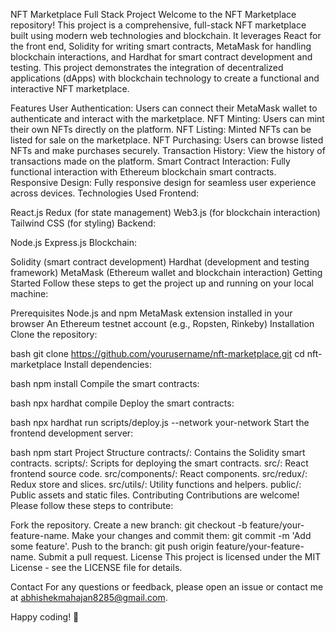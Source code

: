 NFT Marketplace Full Stack Project Welcome to the NFT Marketplace repository! This project is a comprehensive, full-stack NFT marketplace built using modern web technologies and blockchain. It leverages React for the front end, Solidity for writing smart contracts, MetaMask for handling blockchain interactions, and Hardhat for smart contract development and testing. This project demonstrates the integration of decentralized applications (dApps) with blockchain technology to create a functional and interactive NFT marketplace.

Features User Authentication: Users can connect their MetaMask wallet to authenticate and interact with the marketplace. NFT Minting: Users can mint their own NFTs directly on the platform. NFT Listing: Minted NFTs can be listed for sale on the marketplace. NFT Purchasing: Users can browse listed NFTs and make purchases securely. Transaction History: View the history of transactions made on the platform. Smart Contract Interaction: Fully functional interaction with Ethereum blockchain smart contracts. Responsive Design: Fully responsive design for seamless user experience across devices. Technologies Used Frontend:

React.js Redux (for state management) Web3.js (for blockchain interaction) Tailwind CSS (for styling) Backend:

Node.js Express.js Blockchain:

Solidity (smart contract development) Hardhat (development and testing framework) MetaMask (Ethereum wallet and blockchain interaction) Getting Started Follow these steps to get the project up and running on your local machine:

Prerequisites Node.js and npm MetaMask extension installed in your browser An Ethereum testnet account (e.g., Ropsten, Rinkeby) Installation Clone the repository:

bash git clone https://github.com/yourusername/nft-marketplace.git cd nft-marketplace Install dependencies:

bash npm install Compile the smart contracts:

bash npx hardhat compile Deploy the smart contracts:

bash npx hardhat run scripts/deploy.js --network your-network Start the frontend development server:

bash npm start Project Structure contracts/: Contains the Solidity smart contracts. scripts/: Scripts for deploying the smart contracts. src/: React frontend source code. src/components/: React components. src/redux/: Redux store and slices. src/utils/: Utility functions and helpers. public/: Public assets and static files. Contributing Contributions are welcome! Please follow these steps to contribute:

Fork the repository. Create a new branch: git checkout -b feature/your-feature-name. Make your changes and commit them: git commit -m 'Add some feature'. Push to the branch: git push origin feature/your-feature-name. Submit a pull request. License This project is licensed under the MIT License - see the LICENSE file for details.

Contact For any questions or feedback, please open an issue or contact me at abhishekmahajan8285@gmail.com.

Happy coding! 🚀
